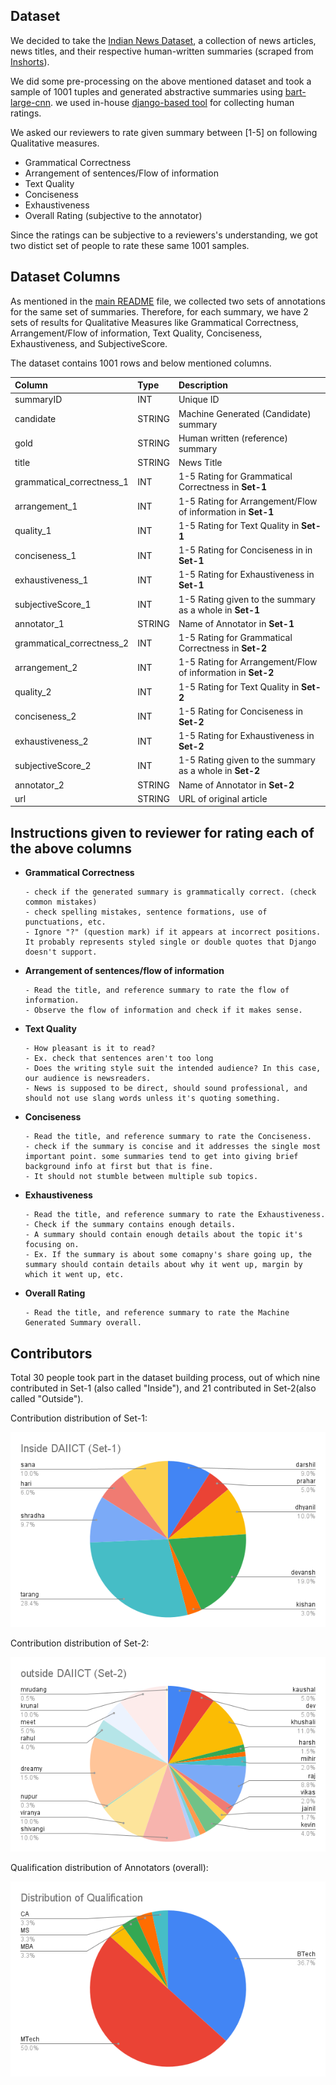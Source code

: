 ## Dataset

We decided to take the [Indian News Dataset](https://www.kaggle.com/datasets/sunnysai12345/news-summary), a collection of news articles, news titles, and their respective human-written summaries (scraped from [Inshorts](https://www.inshorts.com/)).

We did some pre-processing on the above mentioned dataset and took a sample of 1001 tuples and generated abstractive summaries using [bart-large-cnn](https://huggingface.co/facebook/bart-large-cnn). we used in-house [django-based tool](https://github.com/TarangRanpara/SummaryAnnotatorTool) for collecting human ratings. 

We asked our reviewers to rate given summary between [1-5] on following Qualitative measures. 

-  Grammatical Correctness
-  Arrangement of sentences/Flow of information
-  Text Quality
-  Conciseness
-  Exhaustiveness
-  Overall Rating (subjective to the annotator)

Since the ratings can be subjective to a reviewers's understanding, we got two distict set of people to rate these same 1001 samples. 

## Dataset Columns

As mentioned in the [main README](/README.md) file, we collected two sets of annotations for the same set of summaries. Therefore, for each summary, we have 2 sets of results for Qualitative Measures like Grammatical Correctness, Arrangement/Flow of information, Text Quality, Conciseness, Exhaustiveness, and SubjectiveScore. 

The dataset contains 1001 rows and below mentioned columns. 

| Column      | Type | Description |
| :---        | :--- | :--- |           
| summaryID      | INT | Unique ID       |
| candidate   | STRING | Machine Generated (Candidate) summary        |
| gold| STRING | Human written (reference) summary |
| title| STRING | News Title |
| grammatical_correctness_1| INT | 1-5 Rating for Grammatical Correctness in **Set-1** |
| arrangement_1| INT | 1-5 Rating for Arrangement/Flow of information in **Set-1** |
| quality_1| INT | 1-5 Rating for Text Quality in **Set-1** |
| conciseness_1| INT | 1-5 Rating for Conciseness in in **Set-1**|
| exhaustiveness_1| INT | 1-5 Rating for Exhaustiveness in **Set-1**|
| subjectiveScore_1| INT | 1-5 Rating given to the summary as a whole in **Set-1** |
| annotator_1| STRING | Name of Annotator in **Set-1**|
| grammatical_correctness_2| INT | 1-5 Rating for Grammatical Correctness in **Set-2** |
| arrangement_2| INT | 1-5 Rating for Arrangement/Flow of information in **Set-2** |
| quality_2| INT | 1-5 Rating for Text Quality in **Set-2**|
| conciseness_2| INT | 1-5 Rating for Conciseness in **Set-2**|
| exhaustiveness_2| INT | 1-5 Rating for Exhaustiveness in **Set-2** |
|subjectiveScore_2| INT | 1-5 Rating given to the summary as a whole in **Set-2**|
| annotator_2| STRING | Name of Annotator in **Set-2**|
| url| STRING | URL of original article |

## Instructions given to reviewer for rating each of the above columns

- **Grammatical Correctness**
      
      - check if the generated summary is grammatically correct. (check common mistakes)
      - check spelling mistakes, sentence formations, use of punctuations, etc.
      - Ignore "?" (question mark) if it appears at incorrect positions. It probably represents styled single or double quotes that Django doesn't support.   

- **Arrangement of sentences/flow of information**

      - Read the title, and reference summary to rate the flow of information.
      - Observe the flow of information and check if it makes sense.

- **Text Quality**

      - How pleasant is it to read?
      - Ex. check that sentences aren't too long
      - Does the writing style suit the intended audience? In this case, our audience is newsreaders.
      - News is supposed to be direct, should sound professional, and should not use slang words unless it's quoting something.

- **Conciseness**

      - Read the title, and reference summary to rate the Conciseness.
      - check if the summary is concise and it addresses the single most important point. some summaries tend to get into giving brief background info at first but that is fine.
      - It should not stumble between multiple sub topics.

- **Exhaustiveness**

      - Read the title, and reference summary to rate the Exhaustiveness.
      - Check if the summary contains enough details.
      - A summary should contain enough details about the topic it's focusing on.
      - Ex. If the summary is about some comapny's share going up, the summary should contain details about why it went up, margin by which it went up, etc.

- **Overall Rating**
      
      - Read the title, and reference summary to rate the Machine Generated Summary overall.

## Contributors 

Total 30 people took part in the dataset building process, out of which nine contributed in Set-1 (also called "Inside"), and 21 contributed in Set-2(also called "Outside").


Contribution distribution of Set-1: 

![set-1](/Assets/Inside%20DAIICT%20(Set-1).png)


Contribution distribution of Set-2: 

![set-2](/Assets/outside%20DAIICT%20(Set-2).png)

Qualification distribution of Annotators (overall): 

![Qualification](/Assets/Distribution%20of%20Qualification.png)




